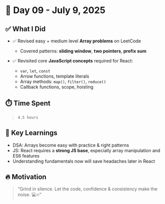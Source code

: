 # 🚀 Day 09 - July 9, 2025

## ✅ What I Did

* ✅ Revised easy + medium level **Array problems** on LeetCode

  * Covered patterns: **sliding window**, **two pointers**, **prefix sum**
* ✅ Revisited core **JavaScript concepts** required for React:

  * `var`, `let`, `const`
  * Arrow functions, template literals
  * Array methods: `map()`, `filter()`, `reduce()`
  * Callback functions, scope, hoisting

## ⏱️ Time Spent

> `4.5 hours` 

## 🧠 Key Learnings

* DSA: Arrays become easy with practice & right patterns
* JS: React requires a **strong JS base**, especially array manipulation and ES6 features
* Understanding fundamentals now will save headaches later in React

## 🔥 Motivation

> “Grind in silence. Let the code, confidence & consistency make the noise. 💻🔥”
